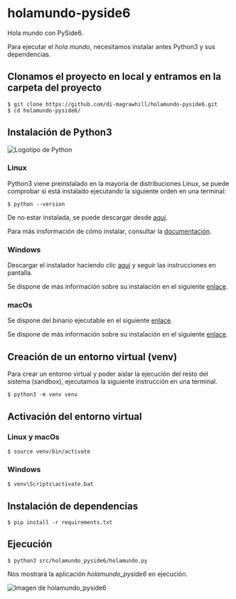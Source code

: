 # holamundo-pyside6

Hola mundo con PySide6.  

Para ejecutar el *hola mundo*, necesitamos instalar antes Python3 y sus dependencias.

## Clonamos el proyecto en local y entramos en la carpeta del proyecto
```
$ git clone https://github.com/di-magrawhill/holamundo-pyside6.git
$ cd holamundo-pyside6/
```

## Instalación de Python3
![Logotipo de Python](https://www.python.org/static/img/python-logo.png)

### Linux
Python3 viene preinstalado en la mayoría de distribuciones Linux, se puede comprobar si está instalado ejecutando la siguiente orden en una terminal:
```
$ python --version
```
De no estar instalada, se puede descargar desde [aquí](https://www.python.org/downloads/).  

Para más insformación de cómo instalar, consultar la [documentación](https://www.python.org/doc/).

### Windows
Descargar el instalador haciendo clic [aquí](https://www.python.org/ftp/python/3.13.2/python-3.13.2-amd64.exe) y seguir las instrucciones en pantalla. 

Se dispone de más información sobre su instalación en el siguiente [enlace](https://wiki.python.org/moin/BeginnersGuide/Download).

### macOs
Se dispone del binario ejecutable en el siguiente [enlace](https://www.python.org/ftp/python/3.13.2/python-3.13.2-macos11.pkg).  

Se dispone de más información sobre su instalación en el siguiente [enlace](https://wiki.python.org/moin/BeginnersGuide/Download).

## Creación de un entorno virtual (venv)
Para crear un entorno virtual y poder aislar la ejecución del resto del sistema (sandbox), ejecutamos la siguiente instrucción en una terminal.
```
$ python3 -m venv venv
```

## Activación del entorno virtual
### Linux y macOs
```
$ source venv/bin/activate
```

### Windows
```
$ venv\Scripts\activate.bat
```

## Instalación de dependencias
```
$ pip install -r requirements.txt
```

## Ejecución
```
$ python3 src/holamundo_pyside6/holamundo.py
```
Nos mostrará la aplicación *holamundo_pyside6* en ejecución.  

![Imagen de holamundo_pyside6](https://i.ibb.co/Lymx1gC/hola-mundo.png)
